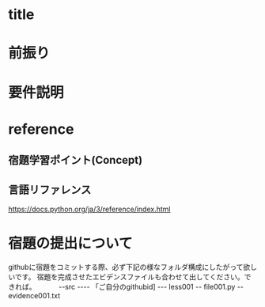 # title

# 前振り

# 要件説明

# reference
## 宿題学習ポイント(Concept)

## 言語リファレンス
https://docs.python.org/ja/3/reference/index.html

# 宿題の提出について
githubに宿題をコミットする際、必ず下記の様なフォルダ構成にしたがって欲しいです。
宿題を完成させたエビデンスファイルも合わせて出してください。できれば。
　　　--src
     ---- 「ご自分のgithubid]
         ---   less001
               -- file001.py
               -- evidence001.txt
                  
